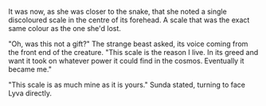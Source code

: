 It was now, as she was closer to the snake, that she noted a single discoloured scale in the centre of its forehead. A scale that was the exact same colour as the one she'd lost.

"Oh, was this not a gift?" The strange beast asked, its voice coming from the front end of the creature. "This scale is the reason I live. In its greed and want it took on whatever power it could find in the cosmos. Eventually it became me."

"This scale is as much mine as it is yours." Sunda stated, turning to face Lyva directly.